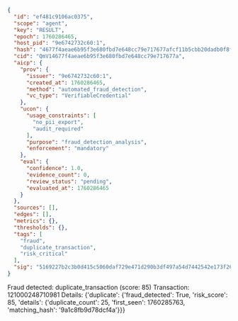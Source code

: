 ```json
{
  "id": "ef481c9106ac0375",
  "scope": "agent",
  "key": "RESULT",
  "epoch": 1760286465,
  "host_pid": "9e6742732c60:1",
  "hash": "4677f4aeae6b95f3e680fbd7e648cc79e717677afcf11b5cbb20dadb0f8f8631",
  "cid": "QmV14677f4aeae6b95f3e680fbd7e648cc79e717677a",
  "aicp": {
    "prov": {
      "issuer": "9e6742732c60:1",
      "created_at": 1760286465,
      "method": "automated_fraud_detection",
      "vc_type": "VerifiableCredential"
    },
    "ucon": {
      "usage_constraints": [
        "no_pii_export",
        "audit_required"
      ],
      "purpose": "fraud_detection_analysis",
      "enforcement": "mandatory"
    },
    "eval": {
      "confidence": 1.0,
      "evidence_count": 0,
      "review_status": "pending",
      "evaluated_at": 1760286465
    }
  },
  "sources": [],
  "edges": [],
  "metrics": {},
  "thresholds": {},
  "tags": [
    "fraud",
    "duplicate_transaction",
    "risk_critical"
  ],
  "sig": "5169227b2c3b0d415c5060daf729e471d290b3df497a54d7442542e173f26049"
}
```

Fraud detected: duplicate_transaction (score: 85)
Transaction: 121000248710981
Details: {'duplicate': {'fraud_detected': True, 'risk_score': 85, 'details': {'duplicate_count': 25, 'first_seen': 1760285763, 'matching_hash': '9a1c8fb9d78dcf4a'}}}